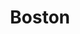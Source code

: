 ---
title: "Boston"
hashtag: "boston"
subdivision-of:
  - Massachusetts
tags:
  - City
  - Massachusetts
---